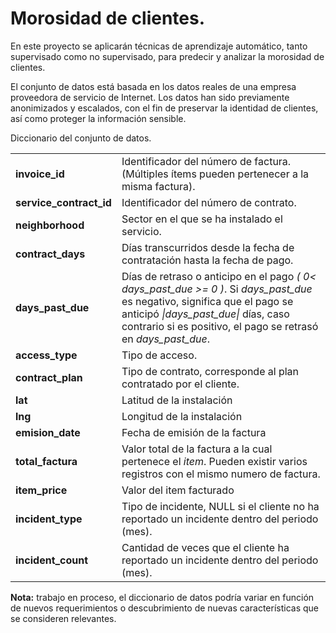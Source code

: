 # Morosidad de clientes.
En este proyecto se aplicarán técnicas de aprendizaje automático, tanto supervisado como no supervisado, para predecir y analizar la morosidad de clientes.

El conjunto de datos está basada en los datos reales de una empresa proveedora de servicio de Internet.
Los datos han sido previamente anonimizados y escalados, con el fin de preservar la identidad de clientes, así como proteger la información sensible.

Diccionario del conjunto de datos.
<table>
    <tr>
        <td>
            <b>invoice_id</b>
        </td>
        <td>
            Identificador del número de factura.(Múltiples ítems pueden pertenecer a la misma factura).
        </td>
    </tr>
    <tr>
        <td>
            <b>service_contract_id</b>
        </td>
        <td>
            Identificador del número de contrato.
        </td>
    </tr>
    <tr>
        <td>
            <b>neighborhood</b>
        </td>
        <td>
            Sector en el que se ha instalado el servicio.
        </td>
    </tr>
    <tr>
        <td>
            <b>contract_days</b>
        </td>
        <td>
            Días transcurridos desde la fecha de contratación hasta la fecha de pago.
        </td>
    </tr>
    <tr>
        <td>
            <b>days_past_due</b>
        </td>
        <td>
            Días de retraso o anticipo en el pago <em>( 0< days_past_due >= 0 )</em>. Si <em>days_past_due</em> es negativo, significa que el pago se anticipó <em>|days_past_due|</em> días, caso contrario si es positivo, el pago se retrasó en <em>days_past_due</em>.
        </td>
    </tr>
    <tr>
        <td>
            <b>access_type</b>
        </td>
        <td>
            Tipo de acceso.
        </td>
    </tr>
    <tr>
        <td>
            <b>contract_plan</b>
        </td>
        <td>
            Tipo de contrato, corresponde al plan contratado por el cliente.
        </td>
    </tr>
    <tr>
        <td>
            <b>lat</b>
        </td>
        <td>
            Latitud de la instalación
        </td>
    </tr>
    <tr>
        <td>
            <b>lng</b>
        </td>
        <td>
            Longitud de la instalación
        </td>
    </tr>
    <tr>
        <td>
            <b>emision_date</b>
        </td>
        <td>
            Fecha de emisión de la factura
        </td>
    </tr>
    <tr>
        <td>
            <b>total_factura</b>
        </td>
        <td>
            Valor total de la factura a la cual pertenece el <em>item</em>. Pueden existir varios registros con el mismo numero de factura.
        </td>
    </tr>
    <tr>
        <td>
            <b>item_price</b>
        </td>
        <td>
            Valor del item facturado
        </td>
    </tr>
    <tr>
        <td>
            <b>incident_type</b>
        </td>
        <td>
            Tipo de incidente, NULL si el cliente no ha reportado un incidente  dentro del periodo (mes).
        </td>
    </tr>
    <tr>
        <td>
            <b>incident_count</b>
        </td>
        <td>
            Cantidad de veces que el cliente ha reportado un incidente dentro del periodo (mes).
        </td>
    </tr>
</table>

<b>Nota:</b> trabajo en proceso, el diccionario de datos podría variar en función de nuevos requerimientos o descubrimiento de nuevas características que se consideren relevantes.
